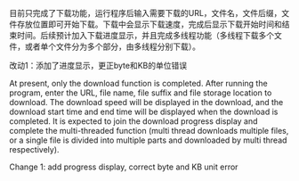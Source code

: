 目前只完成了下载功能，运行程序后输入需要下载的URL，文件名，文件后缀，文件存放位置即可开始下载。下载中会显示下载速度，完成后显示下载开始时间和结束时间。后续预计加入下载进度显示，并且完成多线程功能（多线程下载多个文件，或者单个文件分为多个部分，由多线程分别下载）。



改动1：添加了进度显示，更正byte和KB的单位错误



At present, only the download function is completed. After running the program, enter the URL, file name, file suffix and file storage location to download. The download speed will be displayed in the download, and the download start time and end time will be displayed when the download is completed. It is expected to join the download progress display and complete the multi-threaded function (multi thread downloads multiple files, or a single file is divided into multiple parts and downloaded by multi thread respectively).



Change 1: add progress display, correct byte and KB unit error